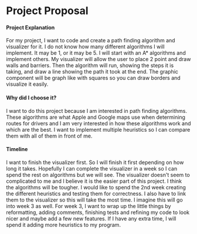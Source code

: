 <h1>Project Proposal</h1>	

<h4>Project Explanation</h4>	

For my project, I want to code and create a path finding algorithm and 
visualizer for it. I do not know how many different algorithms I will implement. It may be 1, 
or it may be 5. I will start with an A* algorithms and implement others. My visualizer will allow 
the user to place 2 point and draw walls and barriers. Then the algorithm will run, showing the steps 
it is taking, and draw a line showing the path it took at the end. The graphic component will be graph like
with squares so you can draw borders and visualize it easily.

<h4>Why did I choose it?</h4>	

I want to do this project because I am interested in path finding algorithms.
These algorithms are what Apple and Google maps use when determining routes for drivers 
and I am very interested in how these algorithms work and which are the best. I want to 
implement multiple heuristics so I can compare them with all of them in front of me.

<h4>Timeline</h4>	

I want to finish the visualizer first. So I will finish it first depending on how long it takes.
Hopefully I can complete the visualizer in a week so I can spend the rest on algorithms but we will see.
The visualizer doesn't seem to complicated to me and I believe it is the easier part of this project.
I think the algorithms will be tougher. I would like to spend the 2nd week creating the different heuristics and 
testing them for correctness. I also have to link them to the visualizer so this will take the most time.
I imagine this will go into week 3 as well. For week 3, I want to wrap up the little things by reformatting, adding comments,
finishing tests and refining my code to look nicer and maybe add a few new features. If I have any extra time, I will
spend it adding more heuristics to my program.